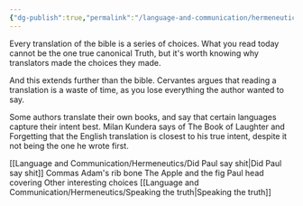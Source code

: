 ```yaml
---
{"dg-publish":true,"permalink":"/language-and-communication/hermeneutics/hermeneutics-and-bible-translations/","tags":["linguistics","Hermeneutics"],"noteIcon":1}
---
```



Every translation of the bible is a series of choices. What you read today cannot be the one true canonical Truth, but it's worth knowing why translators made the choices they made.

And this extends further than the bible. Cervantes argues that reading a translation is a waste of time, as you lose everything the author wanted to say. 

Some authors translate their own books, and say that certain languages capture their intent best. Milan Kundera says of The Book of Laughter and Forgetting that the English translation is closest to his true intent, despite it not being the one he wrote first.



[[Language and Communication/Hermeneutics/Did Paul say shit\|Did Paul say shit]]
Commas
Adam's rib bone
The Apple and the fig
Paul head covering
Other interesting choices
[[Language and Communication/Hermeneutics/Speaking the truth\|Speaking the truth]]